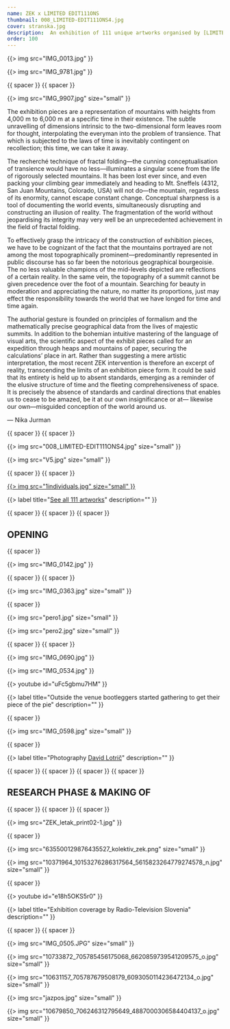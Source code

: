 ```yaml
---
name: ZEK x LIMITED EDIT111ONS
thumbnail: 008_LIMITED-EDIT111ONS4.jpg
cover: stranska.jpg
description:  An exhibition of 111 unique artworks organised by [LIMITED EDIT111ONS](http://www.stud111o.com/2017710) project, <i>Poligon, Ljubljana / 2014</i> 
order: 100
---
```


{{> img src="IMG_0013.jpg" }}

{{> img src="IMG_9781.jpg" }}

{{ spacer }} {{ spacer }}

{{> img src="IMG_9907.jpg" size="small" }}

The exhibition pieces are a representation of mountains with heights from 4,000 m to 6,000 m at a specific time in their existence. The subtle unravelling of dimensions intrinsic to the two-dimensional form leaves room for thought, interpolating the everyman into the problem of transience. That which is subjected to the laws of time is inevitably contingent on recollection; this time, we can take it away.

The recherché technique of fractal folding—the cunning conceptualisation of transience would have no less—illuminates a singular scene from the life of rigorously selected mountains. It has been lost ever since, and even packing your climbing gear immediately and heading to Mt. Sneffels (4312, San Juan Mountains, Colorado, USA) will not do—the mountain, regardless of its enormity, cannot escape constant change. Conceptual sharpness is a tool of documenting the world events, simultaneously disrupting and constructing an illusion of reality. The fragmentation of the world without jeopardising its integrity may very well be an unprecedented achievement in the field of fractal folding.

To effectively grasp the intricacy of the construction of exhibition pieces, we have to be cognizant of the fact that the mountains portrayed are not among the most topographically prominent—predominantly represented in public discourse has so far been the notorious geographical bourgeoisie. The no less valuable champions of the mid-levels depicted are reflections of a certain reality. In the same vein, the topography of a summit cannot be given precedence over the foot of a mountain. Searching for beauty in moderation and appreciating the nature, no matter its proportions, just may effect the responsibility towards the world that we have longed for time and time again.

The authorial gesture is founded on principles of formalism and the mathematically precise geographical data from the lives of majestic summits. In addition to the bohemian intuitive mastering of the language of visual arts, the scientific aspect of the exhibit pieces called for an expedition through heaps and mountains of paper, securing the calculations’ place in art. Rather than suggesting a mere artistic interpretation, the most recent ZEK intervention is therefore an excerpt of reality, transcending the limits of an exhibition piece form. It could be said that its entirety is held up to absent standards, emerging as a reminder of the elusive structure of time and the fleeting comprehensiveness of space. It is precisely the absence of standards and cardinal directions that enables us to cease to be amazed, be it at our own insignificance or at— likewise our own—misguided conception of the world around us.

— Nika Jurman

{{ spacer }} {{ spacer }}

{{> img src="008_LIMITED-EDIT111ONS4.jpg" size="small" }}

{{> img src="V5.jpg" size="small" }}

{{ spacer }} {{ spacer }}

[{{> img src="1individuals.jpg" size="small" }}](http://zekx111.tumblr.com/)

{{> label title="[See all 111 artworks](http://zekx111.tumblr.com/)" description="" }}

{{ spacer }} {{ spacer }} {{ spacer }}

## OPENING

{{ spacer }}

{{> img src="IMG_0142.jpg" }}

{{ spacer }} {{ spacer }}

{{> img src="IMG_0363.jpg" size="small" }}

{{ spacer }}

{{> img src="pero1.jpg" size="small" }}

{{> img src="pero2.jpg" size="small" }}

{{ spacer }} {{ spacer }}

{{> img src="IMG_0690.jpg" }}

{{> img src="IMG_0534.jpg" }}
	
{{> youtube id="uFc5gbmu7HM" }}

{{> label title="Outside the venue bootleggers started gathering to get their piece of the pie" description="" }}

{{ spacer }}

{{> img src="IMG_0598.jpg" size="small" }}

{{ spacer }}

{{> label title="Photography [David Lotrič](http://facebook.com/davidlotric)" description="" }}

{{ spacer }} {{ spacer }} {{ spacer }} {{ spacer }}

## RESEARCH PHASE & MAKING OF

{{ spacer }} {{ spacer }} {{ spacer }}

{{> img src="ZEK_letak_print02-1.jpg" }}

{{ spacer }}

{{> img src="635500129876435527_kolektiv_zek.png" size="small" }}

{{> img src="10371964_10153276286317564_5615823264779274578_n.jpg" size="small" }}

{{ spacer }}

{{> youtube id="e18h5OKS5r0" }}

{{> label title="Exhibition coverage by Radio-Television Slovenia" description="" }}

{{ spacer }} {{ spacer }}

{{> img src="IMG_0505.JPG" size="small" }}

{{> img src="10733872_705785456175068_6620859739541209575_o.jpg" size="small" }}

{{> img src="10631157_705787679508179_6093050114236472134_o.jpg" size="small" }}

{{> img src="jazpos.jpg" size="small" }}

{{> img src="10679850_706246312795649_4887000306584404137_o.jpg" size="small" }}

